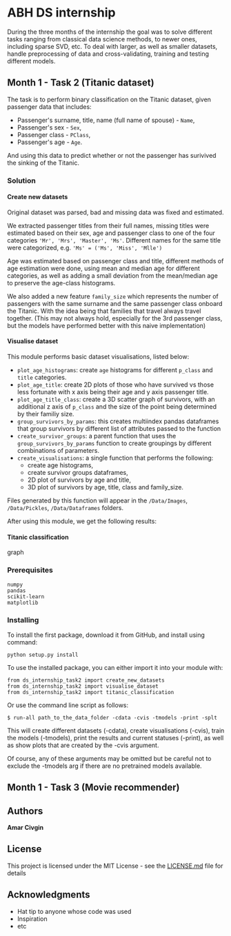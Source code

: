 # ABH DS internship
During the three months of the internship the goal was to solve
different tasks ranging from classical data science methods, to newer
ones, including sparse SVD, etc. To deal with larger, as well as smaller
datasets, handle preprocessing of data and cross-validating, training
and testing different models.

## Month 1 - Task 2 (Titanic dataset)

The task is to perform binary classification on the Titanic dataset,
given passenger data that includes:
* Passenger's surname, title, name (full name of spouse) - `Name`,
* Passenger's sex - `Sex`,
* Passenger class - `PClass`,
* Passenger's age - `Age`.

And using this data to predict whether or not the passenger has
surivived the sinking
of the Titanic.

### Solution
#### Create new datasets
Original dataset was parsed, bad and missing data was fixed and estimated.

We extracted passenger titles from their full names, missing titles were
estimated based on their sex, age and passenger class to one of the four
categories `'Mr', 'Mrs', 'Master', 'Ms'`.
Different names for the same title were categorized, e.g. `'Ms' = ('Ms',
'Miss', 'Mlle')`

Age was estimated based on passenger class and title, different methods
of age estimation were done, using mean and median age for different
categories, as well as adding a small deviation from the mean/median age
to preserve the age-class histograms.

We also added a new feature `family_size` which represents the number
of passengers with the same surname and the same passenger class onboard
the Titanic. With the idea being that families that travel always travel
together.
(This may not always hold, especially for the 3rd passenger
class, but the models have performed better with this naive
implementation)

#### Visualise dataset
This module performs basic dataset visualisations, listed below:
* `plot_age_histograms`: create `age` histograms for different `p_class`
and `title` categories.
* `plot_age_title`: create 2D plots of those who have survived vs those
less fortunate with x axis being their age and y axis passenger title.
* `plot_age_title_class`: create a 3D scatter graph of survivors,
with an additional z axis of `p_class` and the size of the point being
determined by their familiy size.
* `group_survivors_by_params`: this creates multiindex pandas dataframes
that group survivors by different list of attributes passed to the
function
* `create_survivor_groups`: a parent function that uses the
`group_survivors_by_params` function to create groupings by different
combinations of parameters.
* `create_visualisations`: a single function that performs the following:
    * create age histograms,
    * create survivor groups dataframes,
    * 2D plot of survivors by age and title,
    * 3D plot of survivors by age, title, class and family_size.

Files generated by this function will appear in the `/Data/Images`,
`/Data/Pickles`, `/Data/Dataframes` folders.

After using this module, we get the following results:


#### Titanic classification
graph
### Prerequisites

```
numpy
pandas
scikit-learn
matplotlib
```

### Installing

To install the first package, download it from GitHub, and install using
command:

```
python setup.py install
```

To use the installed package, you can either import it into your module
with:

```
from ds_internship_task2 import create_new_datasets
from ds_internship_task2 import visualise_dataset
from ds_internship_task2 import titanic_classification
```
Or use the command line script as follows:

```
$ run-all path_to_the_data_folder -cdata -cvis -tmodels -print -splt
```

This will create different datasets (-cdata), create visualisations
(-cvis), train the models (-tmodels), print the results and current
statuses (-print), as well as show plots that are created by the -cvis
argument.

Of course, any of these arguments may be omitted but be careful not to
exclude the -tmodels arg if there are no pretrained models available.

## Month 1 - Task 3 (Movie recommender)
## Authors

**Amar Civgin**

## License

This project is licensed under the MIT License - see the [LICENSE.md](LICENSE.md) file for details

## Acknowledgments

* Hat tip to anyone whose code was used
* Inspiration
* etc
